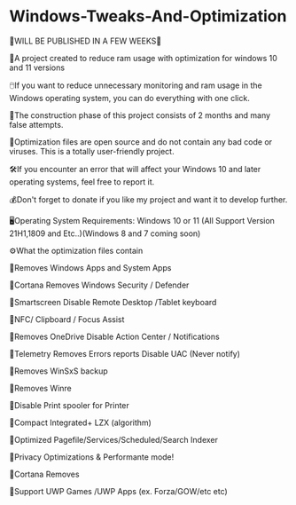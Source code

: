 # Windows-Tweaks-And-Optimization

🛑WILL BE PUBLISHED IN A FEW WEEKS🛑

📌A project created to reduce ram usage with optimization for windows 10 and 11 versions

🖱️If you want to reduce unnecessary monitoring and ram usage in the Windows operating system, you can do everything with one click.

🧰The construction phase of this project consists of 2 months and many false attempts.

💊Optimization files are open source and do not contain any bad code or viruses. This is a totally user-friendly project.

🛠️If you encounter an error that will affect your Windows 10 and later operating systems, feel free to report it.

💰Don't forget to donate if you like my project and want it to develop further.

🖥️Operating System Requirements: Windows 10 or 11 (All Support Version 21H1,1809 and Etc..)(Windows 8 and 7 coming soon)

⚙️What the optimization files contain

🔗Removes Windows Apps and System Apps 

🔗Cortana Removes Windows Security / Defender

🔗Smartscreen Disable Remote Desktop /Tablet keyboard

🔗NFC/ Clipboard / Focus Assist

🔗Removes OneDrive Disable Action Center / Notifications

🔗Telemetry Removes Errors reports Disable UAC (Never notify)

🔗Removes WinSxS backup

🔗Removes Winre

🔗Disable Print spooler for Printer

🔗Compact Integrated+ LZX (algorithm)

🔗Optimized Pagefile/Services/Scheduled/Search Indexer

🔗Privacy Optimizations & Performante mode!

🔗Cortana Removes 

🔗Support UWP Games /UWP Apps (ex. Forza/GOW/etc etc)
